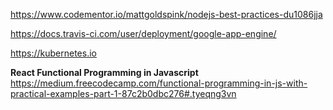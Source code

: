 https://www.codementor.io/mattgoldspink/nodejs-best-practices-du1086jja

https://docs.travis-ci.com/user/deployment/google-app-engine/

https://kubernetes.io


**React Functional Programming in Javascript**
https://medium.freecodecamp.com/functional-programming-in-js-with-practical-examples-part-1-87c2b0dbc276#.tyeqng3vn

